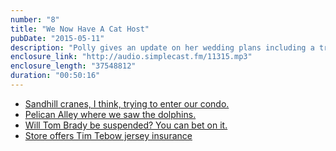 ```yaml
---
number: "8"
title: "We Now Have A Cat Host"
pubDate: "2015-05-11"
description: "Polly gives an update on her wedding plans including a transportation solution. Did you know school buses are typically 45 feet long? Meanwhile, Shelby returns from vacation where she probably worked too much. Polly allows Shelby to tell three stories about animals. You won’t want to miss the special guest host this episode - the title is a clue. Also: Tim Tebow jersey insurance is a thing that exists."
enclosure_link: "http://audio.simplecast.fm/11315.mp3"
enclosure_length: "37548812"
duration: "00:50:16"
---
```

- [Sandhill cranes, I think, trying to enter our condo.](http://sunriserobot.net/images/likelystory/8/crane.jpg)
- [Pelican Alley where we saw the dolphins.](http://sunriserobot.net/images/likelystory/8/pelicanalley.jpg)
- [Will Tom Brady be suspended? You can bet on it.](http://www.nbcnews.com/news/sports/will-tom-brady-be-suspended-you-can-bet-it-n356476)
- [Store offers Tim Tebow jersey insurance](http://gazette.com/store-offers-tim-tebow-jersey-insurance-for-10/article/1551199)
